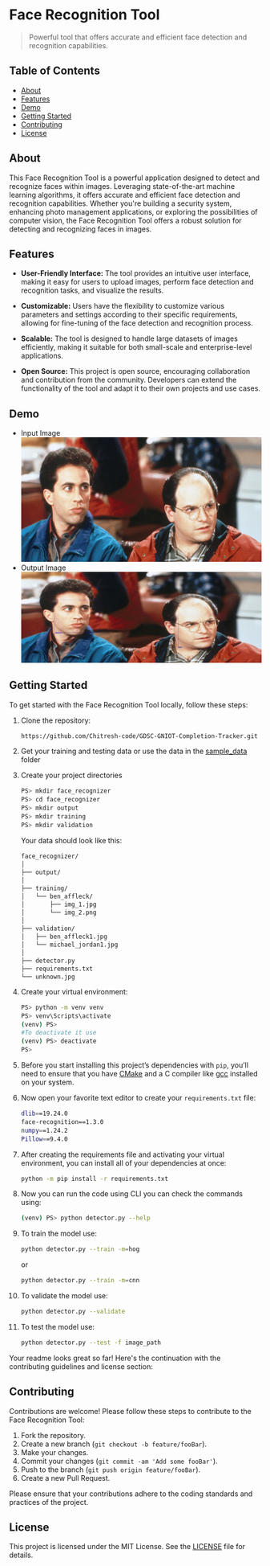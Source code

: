 # Face Recognition Tool
> Powerful tool that offers accurate and efficient face detection and recognition capabilities.

## Table of Contents

- [About](#about)
- [Features](#features)
- [Demo](#demo)
- [Getting Started](#getting-started)
- [Contributing](#contributing)
- [License](#license)

## About

This Face Recognition Tool is a powerful application designed to detect and recognize faces within images. Leveraging state-of-the-art machine learning algorithms, it offers accurate and efficient face detection and recognition capabilities.
Whether you're building a security system, enhancing photo management applications, or exploring the possibilities of computer vision, the Face Recognition Tool offers a robust solution for detecting and recognizing faces in images.

## Features

- **User-Friendly Interface:** The tool provides an intuitive user interface, making it easy for users to upload images, perform face detection and recognition tasks, and visualize the results.

- **Customizable:** Users have the flexibility to customize various parameters and settings according to their specific requirements, allowing for fine-tuning of the face detection and recognition process.

- **Scalable:** The tool is designed to handle large datasets of images efficiently, making it suitable for both small-scale and enterprise-level applications.

- **Open Source:** This project is open source, encouraging collaboration and contribution from the community. Developers can extend the functionality of the tool and adapt it to their own projects and use cases.

## Demo
- Input Image
![Input Image](https://github.com/Chitresh-code/Face-Recognition-Tool/blob/main/eval_img/test_img.jpg)
- Output Image
![Output Image](https://github.com/Chitresh-code/Face-Recognition-Tool/blob/main/output/output_image.jpg)


## Getting Started

To get started with the Face Recognition Tool locally, follow these steps:

1. Clone the repository:

   ```bash
   https://github.com/Chitresh-code/GDSC-GNIOT-Completion-Tracker.git

2. Get your training and testing data or use the data in the [sample_data]() folder
3. Create your project directories
	  ```bash
	PS> mkdir face_recognizer
	PS> cd face_recognizer
	PS> mkdir output
	PS> mkdir training
	PS> mkdir validation
	```
	Your data should look like this:
	```
	face_recognizer/
	│
	├── output/
	│
	├── training/
	│   └── ben_affleck/
	│       ├── img_1.jpg
	│       └── img_2.png
	│
	├── validation/
	│   ├── ben_affleck1.jpg
	│   └── michael_jordan1.jpg
	│
	├── detector.py
	├── requirements.txt
	└── unknown.jpg

4. Create your virtual environment: 
	```bash
	PS> python -m venv venv
	PS> venv\Scripts\activate
	(venv) PS>
	#To deactivate it use
	(venv) PS> deactivate
	PS>
5. Before you start installing this project’s dependencies with `pip`, you’ll need to ensure that you have [CMake](https://cmake.org/) and a C compiler like [gcc](https://gcc.gnu.org/) installed on your system.
6. Now open your favorite text editor to create your `requirements.txt` file:
	 ```bash
	 dlib==19.24.0
	face-recognition==1.3.0
	numpy==1.24.2
	Pillow==9.4.0
7. After creating the requirements file and activating your virtual environment, you can install all of your dependencies at once:
	```bash
	python -m pip install -r requirements.txt
8. Now you can run the code using CLI you can check the commands using:
	```bash
	(venv) PS> python detector.py --help
9. To train the model use:
	 ```bash
	 python detector.py --train -m=hog
	 ```
	 or
	 ```bash
	 python detector.py --train -m=cnn
	 ```
10. To validate the model use:
	```bash
	python detector.py --validate
11. To test the model use: 
	```bash
	python detector.py --test -f image_path

Your readme looks great so far! Here's the continuation with the contributing guidelines and license section:


## Contributing

Contributions are welcome! Please follow these steps to contribute to the Face Recognition Tool:

1. Fork the repository.
2. Create a new branch (`git checkout -b feature/fooBar`).
3. Make your changes.
4. Commit your changes (`git commit -am 'Add some fooBar'`).
5. Push to the branch (`git push origin feature/fooBar`).
6. Create a new Pull Request.

Please ensure that your contributions adhere to the coding standards and practices of the project.

## License

This project is licensed under the MIT License. See the [LICENSE](https://github.com/Chitresh-code/Face-Recognition-Tool/blob/main/LICENSE) file for details.


